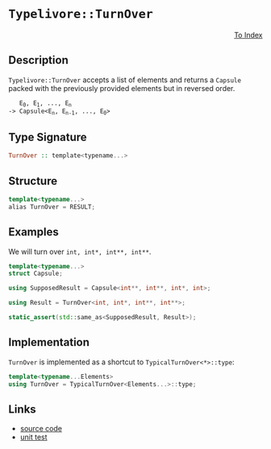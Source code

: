 <!-- Copyright 2024 Feng Mofan
SPDX-License-Identifier: Apache-2.0 -->

# `Typelivore::TurnOver`

<p style='text-align: right;'><a href="../../../facilities/metafunctions.md#typelivore-turn-over">To Index</a></p>

## Description

`Typelivore::TurnOver` accepts a list of elements and returns a `Capsule` packed with the previously provided elements but in reversed order.

<pre><code>   E<sub>0</sub>, E<sub>1</sub>, ..., E<sub>n</sub>
-> Capsule&lt;E<sub>n</sub>, E<sub>n-1</sub>, ..., E<sub>0</sub>&gt;</code></pre>

## Type Signature

```Haskell
TurnOver :: template<typename...>
```

## Structure

```C++
template<typename...>
alias TurnOver = RESULT;
```

## Examples

We will turn over `int, int*, int**, int**`.

```C++
template<typename...>
struct Capsule;

using SupposedResult = Capsule<int**, int**, int*, int>;

using Result = TurnOver<int, int*, int**, int**>;

static_assert(std::same_as<SupposedResult, Result>);
```

## Implementation

`TurnOver` is implemented as a shortcut to `TypicalTurnOver<*>::type`:

```C++
template<typename...Elements>
using TurnOver = TypicalTurnOver<Elements...>::type;
```

## Links

- [source code](../../../../conceptrodon/descend/typelivore/turn_over.hpp)
- [unit test](../../../../tests/unit/metafunctions/typelivore/turn_over.test.hpp)
